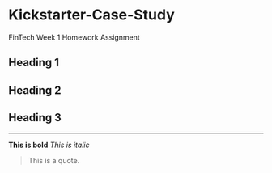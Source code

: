 # Kickstarter-Case-Study
FinTech Week 1 Homework Assignment

## Heading 1

## Heading 2

## Heading 3

---
**This is bold**
*This is italic*
>This is a quote.

